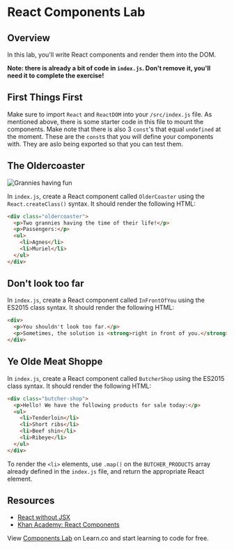 # React Components Lab

## Overview

In this lab, you'll write React components and render them into the DOM. 


**Note: there is already a bit of code in `index.js`. Don't remove it, you'll need it to complete the exercise!**

## First Things First 
Make sure to import `React` and `ReactDOM` into your `/src/index.js` file. As mentioned above, there is some starter code in this file to mount the components. Make note that there is also 3 `const`'s that equal `undefined` at the moment. These are the `const`s that you will define your components with. They are aslo being exported so that you can test them. 

## The Oldercoaster
![Grannies having fun](https://media.giphy.com/media/MMQrQQ87G2MmY/giphy.gif)

In `index.js`, create a React component called `OlderCoaster` using the `React.createClass()` syntax. It should render the following HTML:

```html
<div class="oldercoaster">
  <p>Two grannies having the time of their life!</p>
  <p>Passengers:</p>
  <ul>
    <li>Agnes</li>
    <li>Muriel</li>
  </ul>
</div>
```

## Don't look too far
In `index.js`, create a React component called `InFrontOfYou` using the ES2015 class syntax. It should render the following HTML:

```html
<div>
  <p>You shouldn't look too far.</p>
  <p>Sometimes, the solution is <strong>right in front of you.</strong></p>
</div>
```

## Ye Olde Meat Shoppe
In `index.js`, create a React component called `ButcherShop` using the ES2015 class syntax. It should render the following HTML:

```html
<div class="butcher-shop">
  <p>Hello! We have the following products for sale today:</p>
  <ul>
    <li>Tenderloin</li>
    <li>Short ribs</li>
    <li>Beef shin</li>
    <li>Ribeye</li>
  </ul>
</div>
```

To render the `<li>` elements, use `.map()` on the `BUTCHER_PRODUCTS` array already defined in the `index.js` file, and return the appropriate React element.

## Resources

- [React without JSX](http://jamesknelson.com/learn-raw-react-no-jsx-flux-es6-webpack/)
- [Khan Academy: React Components](https://khan.github.io/react-components/)

<p class='util--hide'>View <a href='https://learn.co/lessons/react-components-lab'>Components Lab</a> on Learn.co and start learning to code for free.</p>
